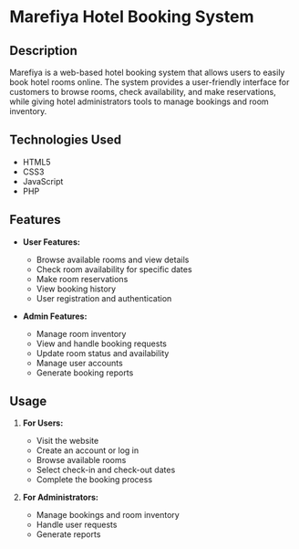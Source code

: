 # Marefiya Hotel Booking System

## Description

Marefiya is a web-based hotel booking system that allows users to easily book hotel rooms online. The system provides a user-friendly interface for customers to browse rooms, check availability, and make reservations, while giving hotel administrators tools to manage bookings and room inventory.

## Technologies Used

- HTML5
- CSS3
- JavaScript
- PHP

## Features

- **User Features:**
  - Browse available rooms and view details
  - Check room availability for specific dates
  - Make room reservations
  - View booking history
  - User registration and authentication
  
- **Admin Features:**
  - Manage room inventory
  - View and handle booking requests
  - Update room status and availability
  - Manage user accounts
  - Generate booking reports

## Usage

1. **For Users:**
   - Visit the website
   - Create an account or log in
   - Browse available rooms
   - Select check-in and check-out dates
   - Complete the booking process

2. **For Administrators:**
   - Manage bookings and room inventory
   - Handle user requests
   - Generate reports
